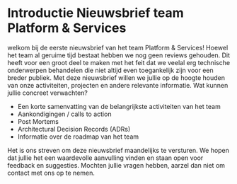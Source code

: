 # Introductie Nieuwsbrief team Platform & Services

welkom bij de eerste nieuwsbrief van het team Platform & Services! Hoewel het team al geruime tijd bestaat hebben we nog geen reviews gehouden. Dit heeft voor een groot deel te maken met het feit dat we veelal erg technische onderwerpen behandelen die niet altijd even toegankelijk zijn voor een breder publiek. Met deze nieuwsbrief willen we jullie op de hoogte houden van onze activiteiten, projecten en andere relevante informatie. Wat kunnen jullie concreet verwachten?

- Een korte samenvatting van de belangrijkste activiteiten van het team
- Aankondigingen / calls to action
- Post Mortems
- Architectural Decision Records (ADRs)
- Informatie over de roadmap van het team

Het is ons streven om deze nieuwsbrief maandelijks te versturen. We hopen dat jullie het een waardevolle aanvulling vinden en staan open voor feedback en suggesties. Mochten jullie vragen hebben, aarzel dan niet om contact met ons op te nemen.
